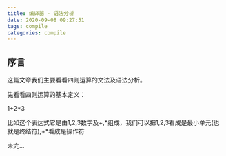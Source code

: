 ```yaml
---
title: 编译器 - 语法分析
date: 2020-09-08 09:27:51
tags: compile
categories: compile
---
```


## 序言

这篇文章我们主要看看四则运算的文法及语法分析。

先看看四则运算的基本定义：

1+2*3

比如这个表达式它是由1,2,3数字及+,*组成，我们可以把1,2,3看成是最小单元(也就是终结符),+\*看成是操作符

未完...


